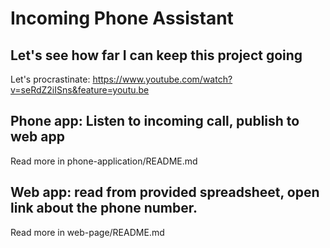 # Incoming Phone Assistant

## Let's see how far I can keep this project going
Let's procrastinate: https://www.youtube.com/watch?v=seRdZ2iISns&feature=youtu.be

## Phone app: Listen to incoming call, publish to web app
Read more in phone-application/README.md

## Web app: read from provided spreadsheet, open link about the phone number.
Read more in web-page/README.md
